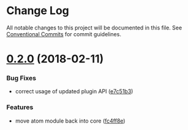 # Change Log

All notable changes to this project will be documented in this file.
See [Conventional Commits](https://conventionalcommits.org) for commit guidelines.

<a name="0.2.0"></a>
# [0.2.0](https://github.com/ChristianMurphy/selective/compare/v0.1.2...v0.2.0) (2018-02-11)


### Bug Fixes

* correct usage of updated plugin API ([e7c51b3](https://github.com/ChristianMurphy/selective/commit/e7c51b3))


### Features

* move atom module back into core ([fc4ff8e](https://github.com/ChristianMurphy/selective/commit/fc4ff8e))
